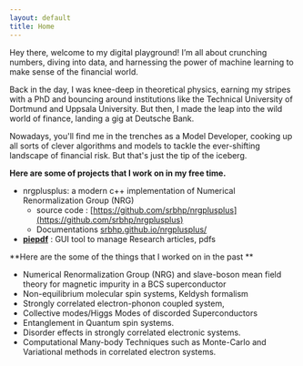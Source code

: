 ```yaml
---
layout: default
title: Home
---
```



Hey there, welcome to my digital playground! I’m all about crunching numbers,
diving into data, and harnessing the power of machine learning to make sense 
of the financial world.

Back in the day, I was knee-deep in theoretical physics, earning my stripes 
with a PhD and bouncing around institutions like the Technical University 
of Dortmund and Uppsala University. But then, I made the leap into the 
wild world of finance, landing a gig at Deutsche Bank.

Nowadays, you'll find me in the trenches as a Model Developer, cooking up all
sorts of clever algorithms and models to tackle the ever-shifting landscape of
financial risk. But that's just the tip of the iceberg.


**Here are some of projects that I work on in my free time.**
 
 -  nrgplusplus: a modern c++ implementation of Numerical Renormalization Group (NRG)
	 -   source code : [https://github.com/srbhp/nrgplusplus](https://github.com/srbhp/nrgplusplus)
	 -  Documentations [srbhp.github.io/nrgplusplus/](https://srbhp.github.io/nrgplusplus/ "https://srbhp.github.io/nrgplusplus/")
 -  **[piepdf](https://github.com/srbhp/piepdf)**  : GUI tool to manage Research articles, pdfs




**Here are the some of the things that I worked on in the past **

 - Numerical Renormalization Group (NRG) and slave-boson mean field theory for magnetic impurity in a BCS superconductor 
 - Non-equilibrium molecular spin systems, Keldysh formalism 
 - Strongly correlated electron-phonon coupled system,
 - Collective modes/Higgs Modes of discorded  Superconductors   
 - Entanglement in Quantum spin systems.
 - Disorder effects in strongly correlated electronic systems. 
 - Computational Many-body Techniques such as Monte-Carlo and Variational methods in correlated electron systems.



